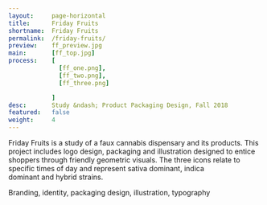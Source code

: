 ```yaml
---
layout:     page-horizontal
title:      Friday Fruits
shortname:  Friday Fruits
permalink:  /friday-fruits/
preview:    ff_preview.jpg
main:       [ff_top.jpg]
process:    [
              [ff_one.png],
              [ff_two.png],
              [ff_three.png]

            ]
desc:       Study &ndash; Product Packaging Design, Fall 2018
featured:   false
weight:     4
---
```


Friday Fruits is a study of a faux cannabis dispensary and its products. This project includes logo design, packaging and illustration designed to entice shoppers through friendly geometric visuals. The three icons relate to specific times of day and represent sativa dominant, indica dominant and hybrid strains.

Branding, identity, packaging design, illustration, typography

